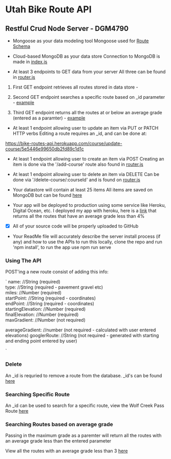 # Utah Bike Route API

## Restful Crud Node Server - DGM4790

- Mongoose as your data modeling tool
Mongoose used for [Route Schema](https://github.com/lbuibel/DGM4790-RESTful-Node-Server/blob/master/server/models/course.js)

- Cloud-based MongoDB as your data store
Connection to MongoDB is made in [index.js](https://github.com/lbuibel/DGM4790-RESTful-Node-Server/blob/master/server/index.js)

- At least 3 endpoints to GET data from your server
All three can be found in [router.js](https://github.com/lbuibel/DGM4790-RESTful-Node-Server/blob/master/server/routes/course.router.js)

1. First GET endpoint retrieves all routes stored in data store - [](https://bike-routes-api.herokuapp.com/course/getAllCourses)
2. Second GET endpoint searches a specific route based on _id parameter - [example](https://bike-routes-api.herokuapp.com/course/get-course/5e546bfd9650db2fd89c1d22)

3. Third GET endpoint returns all the routes at or below an average grade (entered as a paramter) - [example](https://bike-routes-api.herokuapp.com/course/maxAverageGrade/3)

- At least 1 endpoint allowing user to update an item via PUT or PATCH HTTP verbs
Editing a route requires an _id, and can be done at:

https://bike-routes-api.herokuapp.com/course/update-course/5e5446e99650db2fd89c1d1c


- At least 1 endpoint allowing user to create an item via POST
Creating an item is done via the '/add-course' route also found in [router.js](https://github.com/lbuibel/DGM4790-RESTful-Node-Server/blob/master/server/routes/course.router.js)

- At least 1 endpoint allowing user to delete an item via DELETE
Can be done via '/delete-course/:courseId' and is found on [router.js](https://github.com/lbuibel/DGM4790-RESTful-Node-Server/blob/master/server/routes/course.router.js)

- Your datastore will contain at least 25 items
All items are saved on MongoDB but can be found [here](https://bike-routes-api.herokuapp.com/course/getAllCourses)

- Your app will be deployed to production using some service like Heroku, Digital Ocean, etc.
I deployed my app with heroku, here is a [link](https://bike-routes-api.herokuapp.com/course/maxAverageGrade/4) that returns all the routes that have an average grade less than 4%

- [x] All of your source code will be properly uploaded to GitHub

- Your ReadMe file will accurately describe the server install process (if any) and how to use the APIs
to run this locally, clone the repo and run 'npm install', to run the app use npm run serve

### Using The API

POST'ing a new route consist of adding this info:

`
name: //String (required)<br>
type: //String (required - pavement gravel etc)<br>
miles: //Number (required)<br>
startPoint: //String (required - coordinates)<br>
endPoint: //String (required - coordinates)<br>
startingElevation: //Number (required)<br>
finalElevation: //Number (required)<br>
maxGradient: //Number (not required)<br>

averageGradient: //number (not required - calculated with user entered elevations)
googlerRoute: //String (not required - generated with starting and ending point entered by user)

`

### Delete
An _id is requried to remove a route from the database. _id's can be found [here](https://bike-routes-api.herokuapp.com/course/getAllCourses)

### Searching Specific Route
An _id can be used to search for a specific route, view the Wolf Creek Pass Route [here](https://bike-routes-api.herokuapp.com/course/get-course/5e546bfd9650db2fd89c1d22)

### Searching Routes based on average grade
Passing in the maximum grade as a paremter will return all the routes with an average grade less than the entered parameter

View all the routes with an average grade less than 3 [here](https://bike-routes-api.herokuapp.com/course/maxAverageGrade/3)



